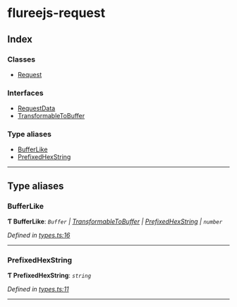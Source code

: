 # flureejs-request

## Index

### Classes

- [Request](classes/request.md)

### Interfaces

- [RequestData](interfaces/requestdata.md)
- [TransformableToBuffer](interfaces/transformabletobuffer.md)

### Type aliases

- [BufferLike](#bufferlike)
- [PrefixedHexString](#prefixedhexstring)

---

## Type aliases

<a id="bufferlike"></a>

### BufferLike

**Ƭ BufferLike**: _`Buffer` \| [TransformableToBuffer](interfaces/transformabletobuffer.md) \| [PrefixedHexString](#prefixedhexstring) \| `number`_

_Defined in [types.ts:16](https://github.com/StylusFrost/flureejs-request/blob/ed511ef/src/types.ts#L16)_

---

<a id="prefixedhexstring"></a>

### PrefixedHexString

**Ƭ PrefixedHexString**: _`string`_

_Defined in [types.ts:11](https://github.com/StylusFrost/flureejs-request/blob/ed511ef/src/types.ts#L11)_

---
